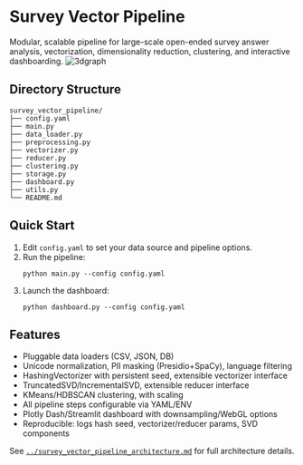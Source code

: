 # Survey Vector Pipeline

Modular, scalable pipeline for large-scale open-ended survey answer analysis, vectorization, dimensionality reduction, clustering, and interactive dashboarding.
![3dgraph](https://github.com/user-attachments/assets/d4adc90d-4b81-4344-baa6-aff893c763a2)

## Directory Structure

```
survey_vector_pipeline/
├── config.yaml
├── main.py
├── data_loader.py
├── preprocessing.py
├── vectorizer.py
├── reducer.py
├── clustering.py
├── storage.py
├── dashboard.py
├── utils.py
└── README.md
```

## Quick Start

1. Edit `config.yaml` to set your data source and pipeline options.
2. Run the pipeline:
   ```
   python main.py --config config.yaml
   ```
3. Launch the dashboard:
   ```
   python dashboard.py --config config.yaml
   ```

## Features

- Pluggable data loaders (CSV, JSON, DB)
- Unicode normalization, PII masking (Presidio+SpaCy), language filtering
- HashingVectorizer with persistent seed, extensible vectorizer interface
- TruncatedSVD/IncrementalSVD, extensible reducer interface
- KMeans/HDBSCAN clustering, with scaling
- All pipeline steps configurable via YAML/ENV
- Plotly Dash/Streamlit dashboard with downsampling/WebGL options
- Reproducible: logs hash seed, vectorizer/reducer params, SVD components

See [`../survey_vector_pipeline_architecture.md`](../survey_vector_pipeline_architecture.md) for full architecture details.